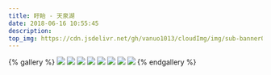 ```yaml
---
title: 盱眙 - 天泉湖
date: 2018-06-16 10:55:45
description:
top_img: https://cdn.jsdelivr.net/gh/vanuo1013/cloudImg/img/sub-banner01.jpg
---
```


{% gallery %}
![](https://cdn.jsdelivr.net/gh/vanuo1013/cloudImg/img/travel/IMG_20180616_105545.jpg)
![](https://cdn.jsdelivr.net/gh/vanuo1013/cloudImg/img/travel/IMG_20180616_175800.jpg)
![](https://cdn.jsdelivr.net/gh/vanuo1013/cloudImg/img/travel/IMG_20180616_181044.jpg)
![](https://cdn.jsdelivr.net/gh/vanuo1013/cloudImg/img/travel/IMG_20180616_185436.jpg)
![](https://cdn.jsdelivr.net/gh/vanuo1013/cloudImg/img/travel/IMG_20180617_120507.jpg)
![](https://cdn.jsdelivr.net/gh/vanuo1013/cloudImg/img/travel/MTXX_20180616175401.jpg)
![](https://cdn.jsdelivr.net/gh/vanuo1013/cloudImg/img/travel/MTXX_20180616180119.jpg)
![](https://cdn.jsdelivr.net/gh/vanuo1013/cloudImg/img/travel/MTXX_20180616184724.jpg)
{% endgallery %}